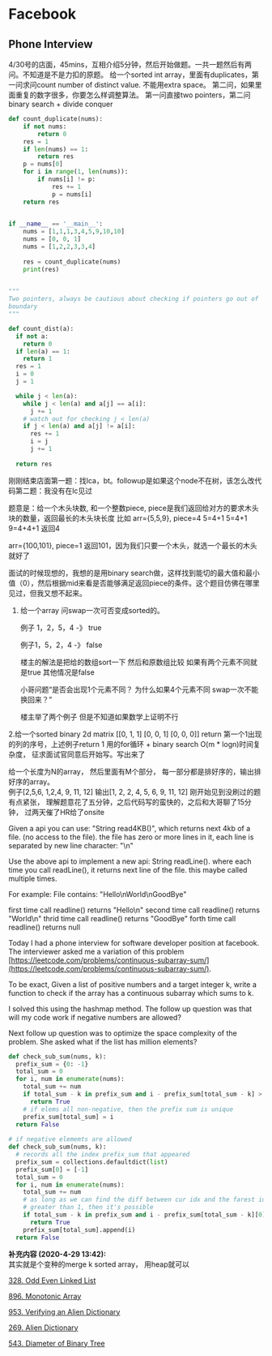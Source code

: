 # Facebook

## Phone Interview

4/30号的店面，45mins，互相介绍5分钟，然后开始做题。一共一题然后有两问。不知道是不是力扣的原题。 给一个sorted int array，里面有duplicates，第一问求问count number of distinct value. 不能用extra space。 第二问，如果里面重复的数字很多，你要怎么样调整算法。 第一问直接two pointers，第二问 binary search + divide conquer

```python
def count_duplicate(nums):
    if not nums:
        return 0
    res = 1
    if len(nums) == 1:
        return res
    p = nums[0]
    for i in range(1, len(nums)):
        if nums[i] != p:
            res += 1
            p = nums[i]
    return res

            
if __name__ == '__main__':
    nums = [1,1,1,3,4,5,9,10,10]
    nums = [0, 0, 1]
    nums = [1,2,2,3,3,4]
    
    res = count_duplicate(nums)
    print(res)
    

"""
Two pointers, always be cautious about checking if pointers go out of
boundary
"""

def count_dist(a):
  if not a:
    return 0
  if len(a) == 1:
    return 1
  res = 1
  i = 0
  j = 1

  while j < len(a):
    while j < len(a) and a[j] == a[i]:
      j += 1
    # watch out for checking j < len(a)
    if j < len(a) and a[j] != a[i]:
      res += 1
      i = j
      j += 1
  
  return res
```

刚刚结束店面第一题：找lca，bt。followup是如果这个node不在树，该怎么改代码第二题：我没有在lc见过

题意是：给一个木头块数, 和一个整数piece, piece是我们返回给对方的要求木头块的数量，返回最长的木头块长度 比如 arr={5,5,9}, piece=4 5=4+1 5=4+1 9=4+4+1 返回4

arr={100,101}, piece=1 返回101，因为我们只要一个木头，就选一个最长的木头就好了

面试的时候现想的，我想的是用binary search做，这样找到能切的最大值和最小值（0），然后根据mid来看是否能够满足返回piece的条件。这个题目仿佛在哪里见过，但我又想不起来。



1. 给一个array 问swap一次可否变成sorted的。

   例子 1，2，5，4 -》 true

   例子1，5，2，4 -》 false

   楼主的解法是把给的数组sort一下 然后和原数组比较 如果有两个元素不同就是true 其他情况是false

   小哥问题“是否会出现1个元素不同？ 为什么如果4个元素不同 swap一次不能换回来？”

   楼主举了两个例子 但是不知道如果数学上证明不行

2.给一个sorted binary 2d matrix \[\[0, 1, 1\] \[0, 0, 1\] \[0, 0, 0\]\] return 第一个1出现的列的序号，上述例子return 1 用的for循环 + binary search O\(m \* logn\)时间复杂度， 征求面试官同意后开始写。写出来了



给一个长度为N的array， 然后里面有M个部分， 每一部分都是排好序的，输出排好序的array。  
例子\[2,5,6, 1,2,4, 9, 11, 12\] 输出\[1, 2, 2, 4, 5, 6, 9, 11, 12\] 刚开始见到没刷过的题有点紧张， 理解题意花了五分钟，之后代码写的蛮快的，之后和大哥聊了15分钟， 过两天催了HR给了onsite  
  
Given a api you can use: "String read4KB\(\)", which returns next 4kb of a file. \(no access to the file\). the file has zero or more lines in it, each line is separated by new line character: "\n"

Use the above api to implement a new api: String readLine\(\). where each time you call readLine\(\), it returns next line of the file. this maybe called multiple times.

For example: File contains: "Hello\nWorld\nGoodBye"

first time call readline\(\) returns "Hello\n" second time call readline\(\) returns "World\n" thrid time call readline\(\) returns "GoodBye" forth time call readline\(\) returns null



Today I had a phone interview for software developer position at facebook. The interviewer asked me a variation of this problem [https://leetcode.com/problems/continuous-subarray-sum/](https://leetcode.com/problems/continuous-subarray-sum/).

To be exact, Given a list of positive numbers and a target integer k, write a function to check if the array has a continuous subarray which sums to k.

I solved this using the hashmap method. The follow up question was that will my code work if negative numbers are allowed?

Next follow up question was to optimize the space complexity of the problem. She asked what if the list has million elements?

```python
def check_sub_sum(nums, k):
  prefix_sum = {0: -1}
  total_sum = 0  
  for i, num in enumerate(nums):
    total_sum += num
    if total_sum - k in prefix_sum and i - prefix_sum[total_sum - k] > 1:
      return True
    # if elems all non-negative, then the prefix sum is unique
    prefix_sum[total_sum] = i
  return False
  
# if negative elememts are allowed
def check_sub_sum(nums, k):
  # records all the index prefix_sum that appeared
  prefix_sum = collections.defaultdict(list)
  prefix_sum[0] = [-1]
  total_sum = 0
  for i, num in enumerate(nums):
    total_sum += num
    # as long as we can find the diff between cur idx and the farest idx to be
    # greater than 1, then it's possible
    if total_sum - k in prefix_sum and i - prefix_sum[total_sum - k][0] > 1:
      return True
    prefix_sum[total_sum].append(i)
  return False
```



  
**补充内容 \(2020-4-29 13:42\):**  
其实就是个变种的merge k sorted array， 用heap就可以

[328. Odd Even Linked List](../leetcode-problems/328.-odd-even-linked-list.md)

[896. Monotonic Array](../leetcode-problems/896.-monotonic-array.md)

[953. Verifying an Alien Dictionary](../leetcode-problems/953.-verifying-an-alien-dictionary.md)

[269. Alien Dictionary](../leetcode-problems/269.-alien-dictionary.md)

[543. Diameter of Binary Tree](../leetcode-problems/543.-diameter-of-binary-tree.md)

